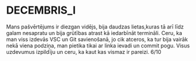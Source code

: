 # DECEMBRIS_I
Mans pašvērtējums ir diezgan vidējs, bija daudzas lietas,kuras tā arī līdz galam nesapratu un bija grūtības atrast kā iedarbīnāt termināli.
Ceru, ka man viss izdevās VSC un Git savienošanā, jo cik atceros, ka tur bija vairāk nekā viena podziņa, man pietika tikai ar linka ievadi un commit pogu.
Visus uzdevumus izpildīju un ceru, ka kaut kas vismaz ir pareizi. 6/10
